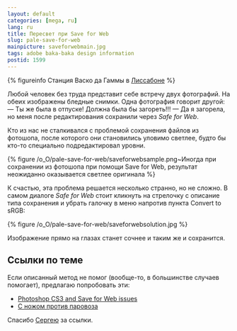 ```yaml
---
layout: default
categories: [mega, ru]
lang: ru
title: Пересвет при Save for Web
slug: pale-save-for-web
mainpicture: saveforwebmain.jpg
tags: adobe baka-baka design information 
postid: 1599
---
```




{% figureinfo Станция Васко да Гаммы в <a href="http://www.flickr.com/photos/genn-org/sets/72157616572570642/">Лиссабоне</a> %}



Любой человек без труда представит себе встречу двух фотографий. На обеих изображены бледные снимки. Одна фотография говорит другой:
— Ты же была в отпуске! Должна была бы загореть!!!
— Да я загорела, но меня после редактирования сохранили через <i>Safe for Web</i>.

Кто из нас не сталкивался с проблемой сохранения файлов из фотошопа, после которого они становились уловимо светлее, будто бы кто-то специально подредактировал уровни.<!--more-->



{% figure /o_O/pale-save-for-web/saveforwebsample.png~Иногда при сохранении из фотошопа при помощи Save for Web, результат неожиданно оказывается светлее оригинала %}



К счастью, эта проблема решается несколько странно, но не сложно. В самом диалоге <i>Safe for Web</i> стоит кликнуть на стрелочку с описание типа сохранения и убрать галочку в меню напротив пункта Convert to sRGB:


{% figure /o_O/pale-save-for-web/saveforwebsolution.jpg %}



Изображение прямо на глазах станет сочнее и таким же и сохранится.


## Ссылки по теме

Если описанный метод не помог (вообще-то, в большинстве случаев помогает), предлагаю попробовать эти:
<ul><li><a href="http://tancredi.co.uk/2007/5/13/photoshop-cs3-and-save-for-web-issues">Photoshop CS3 and Save for Web issues</a></li>
<li><a href="http://pepelsbey.net/2009/02/with-knife-against-train/">С ножом против паровоза</a></li>
</ul>

Спасибо <a href="http://chikuyonok.ru/">Сергею</a> за ссылки.